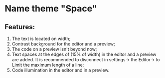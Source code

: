# Name theme "Space"

## Features:

1. The text is located on width;
2. Сontrast background for the editor and a preview;
3. The code on a preview isn't beyond now;
4. Text spaces at the edges of (15% of width) in the editor and a preview are added. It is recommended to disconnect in settings-> the Editor-> to Limit the maximum length of a line;
5. Code illumination in the editor and in a preview.